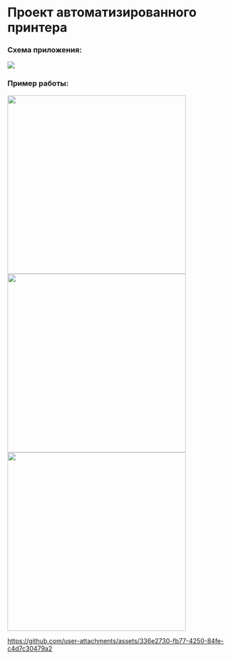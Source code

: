<h1>Проект автоматизированного принтера</h1>

<h3>Схема приложения:</h3>
<img src="https://github.com/user-attachments/assets/92fc7ff2-880c-409f-9386-ecb601b40768">


<h3>Пример работы:</h3>
<img src="https://github.com/user-attachments/assets/854d1ec6-8430-4153-ad31-0644d67e487a" width=400>
<img src="https://github.com/user-attachments/assets/3173f1cd-b69b-4957-92ce-96d065cad359" width=400>
<img src="https://github.com/user-attachments/assets/8ff4bfb4-0c95-440c-b217-5cf86c298eba" width=400>



https://github.com/user-attachments/assets/336e2730-fb77-4250-84fe-c4d7c30479a2

